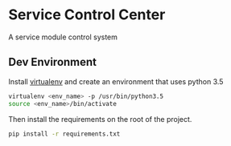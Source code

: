 # Service Control Center

A service module control system

## Dev Environment

Install [virtualenv](https://virtualenv.pypa.io/en/stable/installation/) and create an environment that uses python 3.5

```bash
virtualenv <env_name> -p /usr/bin/python3.5
source <env_name>/bin/activate
```

Then install the requirements on the root  of the project.
```bash
pip install -r requirements.txt
```
